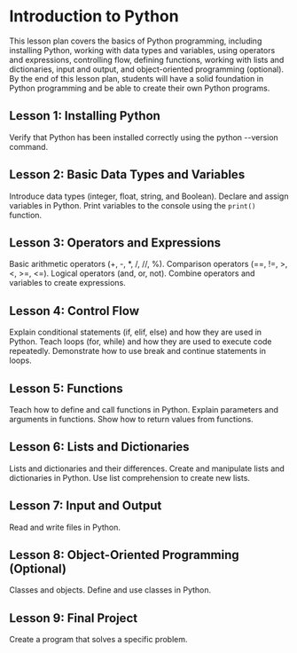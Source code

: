 # Introduction to Python



This lesson plan covers the basics of Python programming, including installing Python, working with data types and variables, using operators and expressions, controlling flow, defining functions, working with lists and dictionaries, input and output, and object-oriented programming (optional). By the end of this lesson plan, students will have a solid foundation in Python programming and be able to create their own Python programs.


## Lesson 1: Installing Python


Verify that Python has been installed correctly using the python --version command.


## Lesson 2: Basic Data Types and Variables
Introduce data types (integer, float, string, and Boolean).
Declare and assign variables in Python.
Print variables to the console using the `print()` function.


## Lesson 3: Operators and Expressions
Basic arithmetic operators (+, -, *, /, //, %).
Comparison operators (==, !=, >, <, >=, <=).
Logical operators (and, or, not).
Combine operators and variables to create expressions.


## Lesson 4: Control Flow
Explain conditional statements (if, elif, else) and how they are used in Python.
Teach loops (for, while) and how they are used to execute code repeatedly.
Demonstrate how to use break and continue statements in loops.


## Lesson 5: Functions
Teach how to define and call functions in Python.
Explain parameters and arguments in functions.
Show how to return values from functions.


## Lesson 6: Lists and Dictionaries
Lists and dictionaries and their differences.
Create and manipulate lists and dictionaries in Python.
Use list comprehension to create new lists.


## Lesson 7: Input and Output
Read and write files in Python.


## Lesson 8: Object-Oriented Programming (Optional)
Classes and objects.
Define and use classes in Python.


## Lesson 9: Final Project
Create a program that solves a specific problem.
